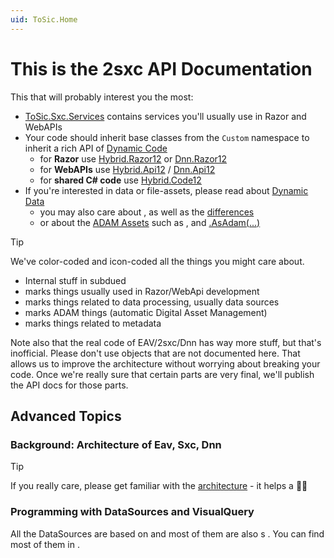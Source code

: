 ```yaml
---
uid: ToSic.Home
---
```

# This is the **2sxc API Documentation**

This that will probably interest you the most:

* [ToSic.Sxc.Services](xref:ToSic.Sxc.Services) contains services you'll usually use in Razor and WebAPIs
* Your code should inherit base classes from the `Custom` namespace to inherit a rich API of [Dynamic Code](xref:NetCode.DynamicCode.Index)
  * for **Razor** use [Hybrid.Razor12](xref:Custom.Hybrid.Razor12) or [Dnn.Razor12](xref:Custom.Dnn.Razor12)
  * for **WebAPIs** use [Hybrid.Api12](xref:Custom.Hybrid.Api12) / [Dnn.Api12](xref:Custom.Dnn.Api12)
  * for **shared C# code** use [Hybrid.Code12](xref:Custom.Hybrid.Code12)
* If you're interested in data or file-assets, please read about [Dynamic Data](xref:NetCode.DynamicData.Index)
  * you may also care about 
    [](xref:ToSic.Sxc.Data.IDynamicEntity), 
    [](xref:ToSic.Eav.Data.IEntity) 
    as well as the [differences](xref:NetCode.DynamicData.EntityVsDynamicEntity)
  * or about the 
    [ADAM Assets](xref:Basics.Cms.Adam.Index) 
    such as [](xref:ToSic.Sxc.Adam.IFolder), [](xref:ToSic.Sxc.Adam.IFile) 
    and [.AsAdam(...)](xref:ToSic.Sxc.Code.DynamicCode.AsAdam*)


> [!TIP]
> We've color-coded and icon-coded all the things you might care about. <br>
> * <span class="priority-internal">Internal</span> stuff in subdued <br/>
> * <span class="priority-web"></span> marks things usually used in Razor/WebApi development <br/>
> * <span class="priority-data"></span> marks things related to data processing, usually data sources <br/>
> * <span class="priority-adam"></span> marks ADAM things (automatic Digital Asset Management) <br/>
> * <span class="priority-metadata"></span> marks things related to metadata <br/>

Note also that the real code of EAV/2sxc/Dnn has way more stuff, but that's inofficial. 
Please don't use objects that are not documented here. 
That allows us to improve the architecture without worrying about breaking your code. 
Once we're really sure that certain parts are very final, we'll publish the API docs for those parts. 

## Advanced Topics

### Background: Architecture of Eav, Sxc, Dnn

> [!TIP]
> If you really care, please get familiar with the [architecture](xref:Abyss.Architecture.Index) - it helps a 👍🏼


### Programming with DataSources and VisualQuery

All the DataSources are based on [](xref:ToSic.Eav.DataSource.IDataSource) and most of them are also [](xref:ToSic.Eav.DataSource.IDataSourceTarget)s . You can find most of them in [](xref:ToSic.Eav.DataSources) . 

